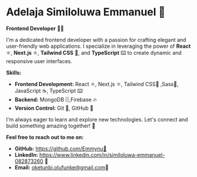 # Adelaja Similoluwa Emmanuel 🚀

**Frontend Developer** 👨‍💻

I'm a dedicated frontend developer with a passion for crafting elegant and user-friendly web applications. I specialize in leveraging the power of **React** ⚛️, **Next.js** ⚛️, **Tailwind CSS** 🎨, and **TypeScript**  ⌨️ to create dynamic and responsive user interfaces.

**Skills:**

* **Frontend Development:** React ⚛️, Next.js ⚛️, Tailwind CSS💅 ,Sass🎨, JavaScript ☕, TypeScript ⌨️
* **Backend:** MongoDB 🗄️,Firebase 🔥
* **Version Control:** Git 🐙, GitHub 🐙

I'm always eager to learn and explore new technologies. Let's connect and build something amazing together! 🚀

**Feel free to reach out to me on:**

* **GitHub:** https://github.com/Emmynu🐙
* **LinkedIn:**  https://www.linkedin.com/in/similoluwa-emmanuel-082873260 💼
* **Email:** oketunbi.olufunke@gmail.com📧
